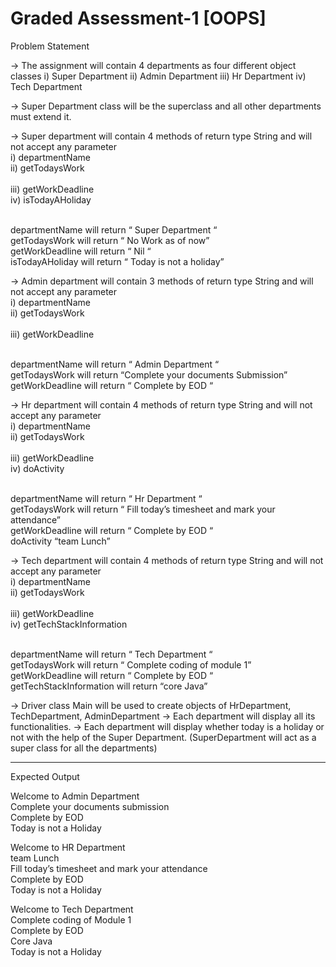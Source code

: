 # Graded Assessment-1 [OOPS]

Problem Statement

→ The assignment will contain 4 departments as four different object classes
                i) Super Department
               ii) Admin Department
               iii) Hr Department
               iv) Tech Department

→ Super Department class will be the superclass and all other departments must extend it.

→ Super department will contain 4 methods of return type String and will not accept any parameter
            <br />i)  departmentName 
            <br />ii)  getTodaysWork  
            <br />iii) getWorkDeadline
            <br />iv) isTodayAHoliday

<br />departmentName will return “ Super Department “
<br />getTodaysWork will return  “ No Work as of now”
<br />getWorkDeadline will return “ Nil “
<br />isTodayAHoliday will return “ Today is not a holiday”

→ Admin department will contain 3 methods of return type String and will not accept any parameter
            <br />i)  departmentName 
            <br />ii)  getTodaysWork  
            <br />iii) getWorkDeadline
              
<br />departmentName will return “ Admin Department “
<br />getTodaysWork will return “Complete your documents Submission”
<br />getWorkDeadline will return “ Complete by EOD “


→ Hr department will contain 4 methods of return type String and will not accept any parameter
           <br />i)  departmentName 
           <br />ii)  getTodaysWork  
           <br />iii) getWorkDeadline
           <br />iv) doActivity

<br />departmentName will return “ Hr Department “
<br />getTodaysWork will return  “ Fill today’s timesheet and mark your attendance”
<br />getWorkDeadline will return “ Complete by EOD “
<br />doActivity “team Lunch”

→ Tech department will contain 4 methods of return type String and will not accept any parameter
             <br />i)  departmentName 
             <br />ii)  getTodaysWork  
             <br />iii) getWorkDeadline
             <br />iv) getTechStackInformation

<br />departmentName will return “ Tech Department “
<br />getTodaysWork will return  “ Complete coding of module 1”
<br />getWorkDeadline will return “ Complete by EOD “
<br />getTechStackInformation will return “core Java”

→ Driver class Main will be used to create objects of HrDepartment, TechDepartment, AdminDepartment
→ Each department will display all its functionalities.
→ Each department  will display whether today is a holiday or not with the help of the Super Department. (SuperDepartment will act as a super class for all the departments)


----------------------------------------------------------------------------------------------------------------


Expected Output

Welcome to Admin Department
<br />Complete your documents submission
<br />Complete by EOD 
<br />Today is not a Holiday

Welcome to HR Department
<br />team Lunch
<br />Fill today’s timesheet and mark your attendance
<br />Complete by EOD 
<br />Today is not a Holiday


Welcome to Tech Department
<br />Complete coding of Module 1
<br />Complete by EOD 
<br />Core Java 
<br />Today is not a Holiday
